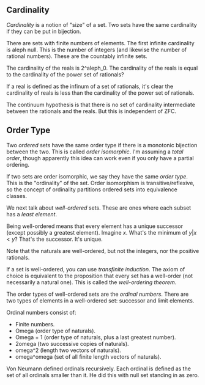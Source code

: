 ## Cardinality

*Cardinality* is a notion of "size" of a set. Two sets have the same
cardinality if they can be put in bijection.

There are sets with finite numbers of elements. The first infinite
cardinality is aleph null. This is the number of integers (and likewise
the number of rational numbers). These are the countably infinite sets.

The cardinality of the reals is 2^aleph_0. The cardinality of the reals
is equal to the cardinality of the power set of rationals?

If a real is defined as the infinum of a set of rationals, it's clear
the cardinality of reals is less than the cardinality of the power set
of rationals.

The continuum hypothesis is that there is no set of cardinality
intermediate between the rationals and the reals. But this is
independent of ZFC.

## Order Type

Two *ordered* sets have the same order type if there is a monotonic
bijection between the two. This is called *order isomorphic*. I'm
assuming a *total order*, though apparently this idea can work even if
you only have a partial ordering.

If two sets are order isomorphic, we say they have the same *order
type*. This is the "ordinality" of the set. Order isomorphism is
transitive/reflexive, so the concept of ordinality partitions ordered
sets into equivalence classes.

We next talk about *well-ordered* sets. These are ones where each subset
has a *least element*.

Being well-ordered means that every element has a unique successor
(except possibly a greatest element). Imagine $x$. What's the minimum of
${ y | x < y }$? That's the successor. It's unique.

Note that the naturals are well-ordered, but not the integers, nor the
positive rationals.

If a set is well-ordered, you can use *transfinite induction*. The axiom
of choice is equivalent to the proposition that every set has a
well-order (not necessarily a natural one). This is called the
*well-ordering theorem*.

The order types of well-ordered sets are the *ordinal numbers*. There
are two types of elements in a well-ordered set: successor and limit
elements.

Ordinal numbers consist of:

* Finite numbers.
* Omega (order type of naturals).
* Omega + 1 (order type of naturals, plus a last greatest number).
* 2omega (two successive copies of naturals).
* omega^2 (length two vectors of naturals).
* omega^omega (set of all finite length vectors of naturals).

Von Neumann defined ordinals recursively. Each ordinal is defined as the
set of all ordinals smaller than it. He did this with null set standing
in as zero.
